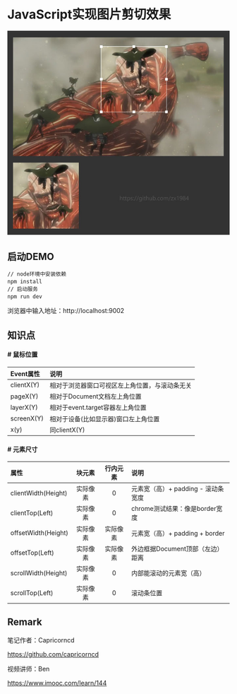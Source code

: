 # JavaScript实现图片剪切效果

![JavaScript实现图片剪切效果](./preview.jpg)

## 启动DEMO

```bash
// node环境中安装依赖
npm install
// 启动服务
npm run dev
```

浏览器中输入地址：http://localhost:9002

## 知识点

#### # 鼠标位置

|Event属性|说明|
|:--|:--|
|clientX(Y)| 相对于浏览器窗口可视区左上角位置，与滚动条无关 |
|pageX(Y)| 相对于Document文档左上角位置 |
|layerX(Y)| 相对于event.target容器左上角位置 |
|screenX(Y)| 相对于设备(比如显示器)窗口左上角位置 |
|x(y)| 同clientX(Y) |

#### # 元素尺寸

|属性|块元素|行内元素|说明|
|:--|:--:|:--:|:--|
|clientWidth(Height)|实际像素|0|元素宽（高）+ padding - 滚动条宽度|
|clientTop(Left)|实际像素|0|chrome测试结果：像是border宽度|
|offsetWidth(Height)|实际像素|实际像素|元素宽（高）+ padding + border|
|offsetTop(Left)|实际像素|实际像素|外边框据Document顶部（左边）距离|
|scrollWidth(Height)|实际像素|0|内部能滚动的元素宽（高）|
|scrollTop(Left)|实际像素|0|滚动条位置|

## Remark

笔记作者：Capricorncd

https://github.com/capricorncd

视频讲师：Ben

https://www.imooc.com/learn/144
